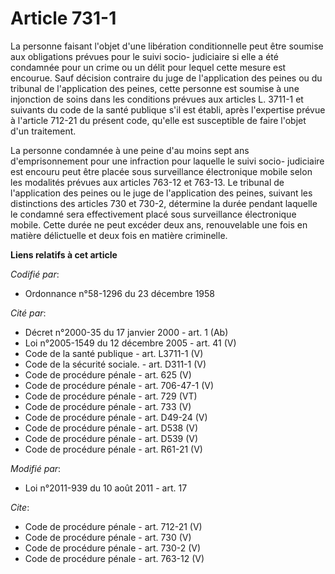 # Article 731-1

La personne faisant l'objet d'une libération conditionnelle peut être soumise aux obligations prévues pour le suivi socio-
judiciaire si elle a été condamnée pour un crime ou un délit pour lequel cette mesure est encourue. Sauf décision contraire
du juge de l'application des peines ou du tribunal de l'application des peines, cette personne est soumise à une injonction
de soins dans les conditions prévues aux articles L. 3711-1 et suivants du code de la santé publique s'il est établi, après
l'expertise prévue à l'article 712-21 du présent code, qu'elle est susceptible de faire l'objet d'un traitement. 

La personne condamnée à une peine d'au moins sept ans d'emprisonnement pour une infraction pour laquelle le suivi socio-
judiciaire est encouru peut être placée sous surveillance électronique mobile selon les modalités prévues aux articles 763-12
et 763-13. Le tribunal de l'application des peines ou le juge de l'application des peines, suivant les distinctions des
articles 730 et 730-2, détermine la durée pendant laquelle le condamné sera effectivement placé sous surveillance
électronique mobile. Cette durée ne peut excéder deux ans, renouvelable une fois en matière délictuelle et deux fois en
matière criminelle.

**Liens relatifs à cet article**

_Codifié par_:

  - Ordonnance n°58-1296 du 23 décembre 1958

_Cité par_:

  - Décret n°2000-35 du 17 janvier 2000 - art. 1 (Ab)
  - Loi n°2005-1549 du 12 décembre 2005 - art. 41 (V)
  - Code de la santé publique - art. L3711-1 (V)
  - Code de la sécurité sociale. - art. D311-1 (V)
  - Code de procédure pénale - art. 625 (V)
  - Code de procédure pénale - art. 706-47-1 (V)
  - Code de procédure pénale - art. 729 (VT)
  - Code de procédure pénale - art. 733 (V)
  - Code de procédure pénale - art. D49-24 (V)
  - Code de procédure pénale - art. D538 (V)
  - Code de procédure pénale - art. D539 (V)
  - Code de procédure pénale - art. R61-21 (V)

_Modifié par_:

  - Loi n°2011-939 du 10 août 2011 - art. 17

_Cite_:

  - Code de procédure pénale - art. 712-21 (V)
  - Code de procédure pénale - art. 730 (V)
  - Code de procédure pénale - art. 730-2 (V)
  - Code de procédure pénale - art. 763-12 (V)
